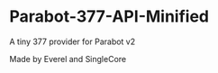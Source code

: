 Parabot-377-API-Minified
========================

A tiny 377 provider for Parabot v2

Made by Everel and SingleCore
